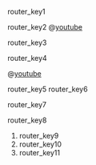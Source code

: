 router_key1


router_key2
@[youtube](IYfGA9p5gZc)


router_key3

 
router_key4



@[youtube](haMJtZazJ-w) 



router_key5
router_key6


router_key7


router_key8


1. router_key9
2. router_key10
3. router_key11
